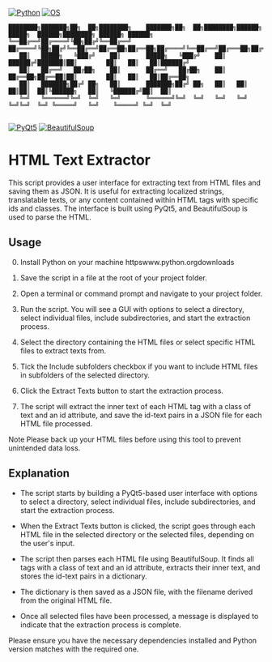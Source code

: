 [![Python](httpsimg.shields.iobadgePython-3.8-blue.svg)](httpswww.python.org)
[![OS](httpsimg.shields.iobadgeOS-Windows%20%7C%20MacOS%20%7C%20Linux-informational.svg)](httpswww.python.org)
```
████████╗███████╗██╗  ██╗████████╗    ███████╗██╗  ██╗████████╗██████╗  █████╗  ██████╗████████╗ ██████╗ ██████╗ 
╚══██╔══╝██╔════╝╚██╗██╔╝╚══██╔══╝    ██╔════╝╚██╗██╔╝╚══██╔══╝██╔══██╗██╔══██╗██╔════╝╚══██╔══╝██╔═══██╗██╔══██╗
   ██║   █████╗   ╚███╔╝    ██║       █████╗   ╚███╔╝    ██║   ██████╔╝███████║██║        ██║   ██║   ██║██████╔╝
   ██║   ██╔══╝   ██╔██╗    ██║       ██╔══╝   ██╔██╗    ██║   ██╔══██╗██╔══██║██║        ██║   ██║   ██║██╔══██╗
   ██║   ███████╗██╔╝ ██╗   ██║       ███████╗██╔╝ ██╗   ██║   ██║  ██║██║  ██║╚██████╗   ██║   ╚██████╔╝██║  ██║
   ╚═╝   ╚══════╝╚═╝  ╚═╝   ╚═╝       ╚══════╝╚═╝  ╚═╝   ╚═╝   ╚═╝  ╚═╝╚═╝  ╚═╝ ╚═════╝   ╚═╝    ╚═════╝ ╚═╝  ╚═╝
                                                                                                                 
```
[![PyQt5](httpsimg.shields.iobadgePyQt5-5.15.2-blue.svg)](httpspypi.orgprojectPyQt5)
[![BeautifulSoup](httpsimg.shields.iobadgeBeautifulSoup-4.9.3-blue.svg)](httpspypi.orgprojectbeautifulsoup4)

# HTML Text Extractor

This script provides a user interface for extracting text from HTML files and saving them as JSON. It is useful for extracting localized strings, translatable texts, or any content contained within HTML tags with specific ids and classes. The interface is built using PyQt5, and BeautifulSoup is used to parse the HTML.

## Usage

0. Install Python on your machine httpswww.python.orgdownloads

1. Save the script in a file at the root of your project folder.

2. Open a terminal or command prompt and navigate to your project folder.

3. Run the script. You will see a GUI with options to select a directory, select individual files, include subdirectories, and start the extraction process.

4. Select the directory containing the HTML files or select specific HTML files to extract texts from.

5. Tick the Include subfolders checkbox if you want to include HTML files in subfolders of the selected directory.

6. Click the Extract Texts button to start the extraction process. 

7. The script will extract the inner text of each HTML tag with a class of text and an id attribute, and save the id-text pairs in a JSON file for each HTML file processed.

Note Please back up your HTML files before using this tool to prevent unintended data loss.

## Explanation

- The script starts by building a PyQt5-based user interface with options to select a directory, select individual files, include subdirectories, and start the extraction process.

- When the Extract Texts button is clicked, the script goes through each HTML file in the selected directory or the selected files, depending on the user's input.

- The script then parses each HTML file using BeautifulSoup. It finds all tags with a class of text and an id attribute, extracts their inner text, and stores the id-text pairs in a dictionary.

- The dictionary is then saved as a JSON file, with the filename derived from the original HTML file.

- Once all selected files have been processed, a message is displayed to indicate that the extraction process is complete.

Please ensure you have the necessary dependencies installed and Python version matches with the required one.
